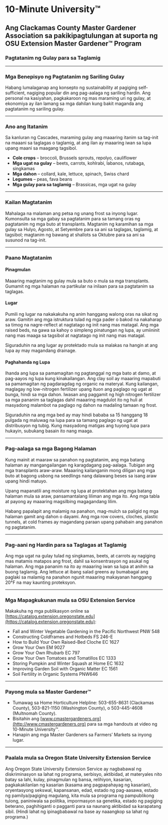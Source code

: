 # 10-Minute University™

## Ang Clackamas County Master Gardener Association sa pakikipagtulungan at suporta ng OSU Extension Master Gardener™ Program

### Pagtatanim ng Gulay para sa Taglamig

---

### Mga Benepisyo ng Pagtatanim ng Sariling Gulay

Habang lumalaganap ang konsepto ng sustainability at pagiging self-sufficient, nagiging popular din ang pag-aalaga ng sariling hardin. Ang personal na kasiyahan, pagkakaroon ng mas maraming uri ng gulay, at ekonomiya ay ilan lamang sa mga dahilan kung bakit maganda ang pagtatanim ng sariling gulay.

---

### Ano ang Itatanim

Sa kanluran ng Cascades, maraming gulay ang maaaring itanim sa tag-init na maaani sa taglagas o taglamig, at ang ilan ay maaaring iwan sa lupa upang maani sa maagang tagsibol.

- **Cole crops** – broccoli, Brussels sprouts, repolyo, cauliflower  
- **Mga ugat na gulay** – beets, carrots, kohlrabi, labanos, rutabaga, singkamas  
- **Mga dahon** – collard, kale, lettuce, spinach, Swiss chard  
- **Legumes** – peas, fava beans  
- **Mga gulay para sa taglamig** – Brassicas, mga ugat na gulay  

---

### Kailan Magtatanim

Mahalaga na malaman ang petsa ng unang frost sa inyong lugar. Kumonsulta sa mga gabay sa pagtatanim para sa tamang oras ng pagtatanim ng mga buto at transplants. Magtanim ng karamihan sa mga gulay sa Hulyo, Agosto, at Setyembre para sa ani sa taglagas, taglamig, at tagsibol; magtanim ng bawang at shallots sa Oktubre para sa ani sa susunod na tag-init.

---

### Paano Magtatanim

#### Pinagmulan

Maaaring magtanim ng gulay mula sa buto o mula sa mga transplants. Gumamit ng mga halaman na partikular na inilaan para sa pagtatanim sa taglagas.

#### Lugar

Pumili ng lugar na nakakakuha ng anim hanggang walong oras na sikat ng araw. Gamitin ang mga istruktura tulad ng mga pader o bakod na nakaharap sa timog na nagre-reflect at nagtatago ng init nang mas matagal. Ang mga raised beds, na gawa sa kahoy o simpleng pinatungan ng lupa, ay umiininit nang mas maaga sa tagsibol at nagtatago ng init nang mas matagal.

Siguraduhin na ang lugar ay protektado mula sa malakas na hangin at ang lupa ay may magandang drainage.

#### Paghahanda ng Lupa

Ihanda ang lupa sa pamamagitan ng pagtanggal ng mga bato at damo, at pag-aayos ng lupa kung kinakailangan. Ang clay soil ay maaaring mapabuti sa pamamagitan ng pagdaragdag ng organic na materyal. Kung kailangan, maglagay ng low-nitrogen fertilizer upang ituon ang paglago ng ugat at bunga, hindi sa mga dahon. Iwasan ang paggamit ng high nitrogen fertilizer sa mga pananim sa taglagas dahil maaaring magdulot ito ng huli at masyadong malambot na paglago ng dahon na madaling tamaan ng frost.

Siguraduhin na ang mga bed ay may hindi bababa sa 15 hanggang 18 pulgada ng maluwag na lupa para sa tamang paglago ng ugat at distribusyon ng tubig. Kung masyadong matigas ang tuyong lupa para hukayin, subukang basain ito nang maaga.

---

### Pag-aalaga sa mga Bagong Halaman

Kung mainit at maaraw sa panahon ng pagtatanim, ang mga batang halaman ay mangangailangan ng karagdagang pag-aalaga. Tubigan ang mga transplants araw-araw. Maaaring kailanganin mong diligan ang mga buto at bagong usbong na seedlings nang dalawang beses sa isang araw upang hindi matuyo.

Upang mapanatili ang moisture ng lupa at protektahan ang mga batang halaman mula sa araw, pansamantalang liliman ang mga ito. Ang mga tabla at payong ay maaaring magsilbing magagandang lilim.

Habang papalapit ang malamig na panahon, mag-mulch sa paligid ng mga halaman gamit ang dahon o dayami. Ang mga row covers, cloches, plastic tunnels, at cold frames ay magandang paraan upang pahabain ang panahon ng pagtatanim.

---

### Pag-aani ng Hardin para sa Taglagas at Taglamig

Ang mga ugat na gulay tulad ng singkamas, beets, at carrots ay nagiging mas matamis matapos ang frost, dahil sa konsentrasyon ng asukal ng halaman. Ang mga pananim na ito ay maaaring iwan sa lupa at anihin sa buong taglamig. Ang lettuce at ibang salad greens ay bumabagal ang paglaki sa malamig na panahon ngunit maaaring makayanan hanggang 20°F na may kaunting proteksyon.

---

### Mga Mapagkukunan mula sa OSU Extension Service

Makakuha ng mga publikasyon online sa [https://catalog.extension.oregonstate.edu](https://catalog.extension.oregonstate.edu):

- Fall and Winter Vegetable Gardening in the Pacific Northwest PNW 548  
- Constructing Coldframes and Hotbeds FS 246-E  
- How to Build Your Own Raised-Bed Cloche EC 1627  
- Grow Your Own EM 9027  
- Grow Your Own Rhubarb EC 797  
- Grow Your Own Tomatoes and Tomatillos EC 1333  
- Storing Pumpkin and Winter Squash at Home EC 1632  
- Improving Garden Soil with Organic Matter EC 1561  
- Soil Fertility in Organic Systems PNW646  

---

### Payong mula sa Master Gardener™

- Tumawag sa Home Horticulture Helpline: 503-655-8631 (Clackamas County), 503-821-1150 (Washington County), o 503-445-4608 (Multnomah County).  
- Bisitahin ang [www.cmastergardeners.org](http://www.cmastergardeners.org) para sa mga handouts at video ng 10-Minute University™.  
- Hanapin ang mga Master Gardeners sa Farmers’ Markets sa inyong lugar.  

---

### Paalala mula sa Oregon State University Extension Service

Ang Oregon State University Extension Service ay nagbabawal ng diskriminasyon sa lahat ng programa, serbisyo, aktibidad, at materyales nito batay sa lahi, kulay, pinagmulan ng bansa, relihiyon, kasarian, pagkakakilanlan ng kasarian (kasama ang pagpapahayag ng kasarian), oryentasyong sekswal, kapansanan, edad, estado ng pag-aasawa, estado ng pamilya/pagiging magulang, kita mula sa programa ng pampublikong tulong, paniniwala sa politika, impormasyon sa genetika, estado ng pagiging beterano, paghihiganti o pagganti para sa naunang aktibidad sa karapatang sibil. (Hindi lahat ng ipinagbabawal na base ay naaangkop sa lahat ng programa.)